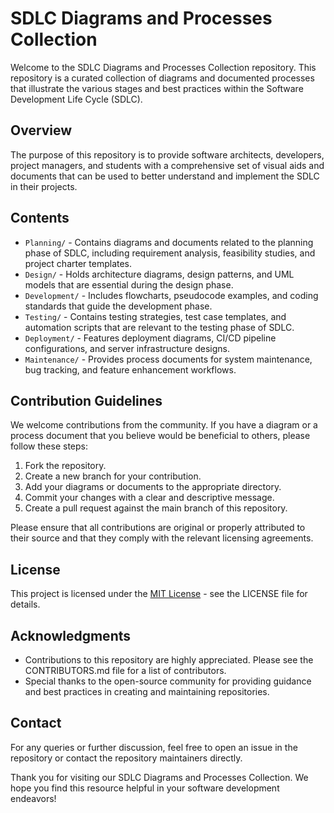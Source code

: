 # SDLC Diagrams and Processes Collection

Welcome to the SDLC Diagrams and Processes Collection repository. This repository is a curated collection of diagrams and documented processes that illustrate the various stages and best practices within the Software Development Life Cycle (SDLC).

## Overview

The purpose of this repository is to provide software architects, developers, project managers, and students with a comprehensive set of visual aids and documents that can be used to better understand and implement the SDLC in their projects.

## Contents

- `Planning/` - Contains diagrams and documents related to the planning phase of SDLC, including requirement analysis, feasibility studies, and project charter templates.
- `Design/` - Holds architecture diagrams, design patterns, and UML models that are essential during the design phase.
- `Development/` - Includes flowcharts, pseudocode examples, and coding standards that guide the development phase.
- `Testing/` - Contains testing strategies, test case templates, and automation scripts that are relevant to the testing phase of SDLC.
- `Deployment/` - Features deployment diagrams, CI/CD pipeline configurations, and server infrastructure designs.
- `Maintenance/` - Provides process documents for system maintenance, bug tracking, and feature enhancement workflows.

## Contribution Guidelines

We welcome contributions from the community. If you have a diagram or a process document that you believe would be beneficial to others, please follow these steps:

1. Fork the repository.
2. Create a new branch for your contribution.
3. Add your diagrams or documents to the appropriate directory.
4. Commit your changes with a clear and descriptive message.
5. Create a pull request against the main branch of this repository.

Please ensure that all contributions are original or properly attributed to their source and that they comply with the relevant licensing agreements.

## License

This project is licensed under the [MIT License](LICENSE.md) - see the LICENSE file for details.

## Acknowledgments

- Contributions to this repository are highly appreciated. Please see the CONTRIBUTORS.md file for a list of contributors.
- Special thanks to the open-source community for providing guidance and best practices in creating and maintaining repositories.

## Contact

For any queries or further discussion, feel free to open an issue in the repository or contact the repository maintainers directly.

Thank you for visiting our SDLC Diagrams and Processes Collection. We hope you find this resource helpful in your software development endeavors!
